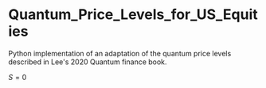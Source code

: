 # Quantum_Price_Levels_for_US_Equities
Python implementation of an adaptation of the quantum price levels described in Lee's 2020 Quantum finance book.

$S = 0$
